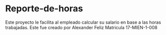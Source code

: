 # Reporte-de-horas
Este proyecto le facilita al empleado calcular su salario en base a las horas trabajadas.  Este fue creado por Alexander Feliz Matricula 17-MIEN-1-008
